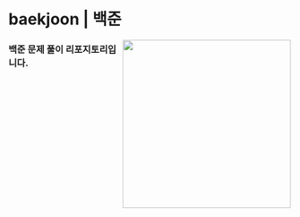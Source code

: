 # baekjoon | 백준

<img align="right" src="https://github.com/jeongwon201/baekjoon/assets/81132541/d045af91-d8d9-4399-be64-fc2faf1e3a18" width="300px"/>
<h3 align="left">백준 문제 풀이 리포지토리입니다.</h3>
<br />
<br />
<br />
<br />

##  
